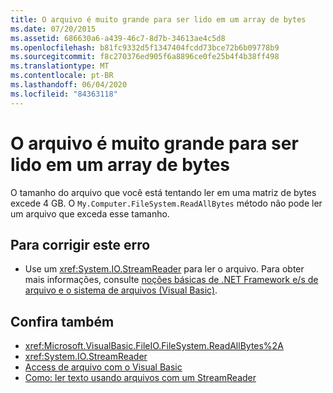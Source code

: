 ```yaml
---
title: O arquivo é muito grande para ser lido em um array de bytes
ms.date: 07/20/2015
ms.assetid: 686630a6-a439-46c7-8d7b-34613ae4c5d8
ms.openlocfilehash: b81fc9332d5f1347404fcdd73bce72b6b09778b9
ms.sourcegitcommit: f8c270376ed905f6a8896ce0fe25b4f4b38ff498
ms.translationtype: MT
ms.contentlocale: pt-BR
ms.lasthandoff: 06/04/2020
ms.locfileid: "84363118"
---
```

# <a name="file-is-too-large-to-read-into-a-byte-array"></a>O arquivo é muito grande para ser lido em um array de bytes
O tamanho do arquivo que você está tentando ler em uma matriz de bytes excede 4 GB. O `My.Computer.FileSystem.ReadAllBytes` método não pode ler um arquivo que exceda esse tamanho.  
  
## <a name="to-correct-this-error"></a>Para corrigir este erro  
  
- Use um <xref:System.IO.StreamReader> para ler o arquivo. Para obter mais informações, consulte [noções básicas de .NET Framework e/s de arquivo e o sistema de arquivos (Visual Basic)](../../developing-apps/programming/drives-directories-files/basics-of-net-framework-file-io-and-the-file-system.md).  
  
## <a name="see-also"></a>Confira também

- <xref:Microsoft.VisualBasic.FileIO.FileSystem.ReadAllBytes%2A>
- <xref:System.IO.StreamReader>
- [Access de arquivo com o Visual Basic](../../developing-apps/programming/drives-directories-files/file-access.md)
- [Como: ler texto usando arquivos com um StreamReader](../../developing-apps/programming/drives-directories-files/how-to-read-text-from-files-with-a-streamreader.md)
